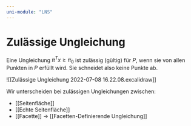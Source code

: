 ```yaml
---
uni-module: "LNS"
---
```


# Zulässige Ungleichung

Eine Ungleichung $\pi^Tx\geq\pi_0$ ist zulässig (gültig) für $P$, wenn sie von allen Punkten in $P$ erfüllt wird. Sie schneidet also keine Punkte ab.

![[Zulässige Ungleichung 2022-07-08 16.22.08.excalidraw]]

Wir unterscheiden bei zulässigen Ungleichungen zwischen:

- [[Seitenfläche]]
- [[Echte Seitenfläche]]
- [[Facette]] → [[Facetten-Definierende Ungleichung]]
